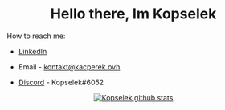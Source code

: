 
<h1 align="center"> Hello there, Im Kopselek </h1>

How to reach me:

- [LinkedIn](https://www.linkedin.com/in/konrad-kacperek-709740198/)

- Email - kontakt@kacperek.ovh

- [Discord](https://discord.com/) - Kopselek#6052
<p align="center">
<a href="https://github.com/anuraghazra/github-readme-stats">
  <img align="center" src="https://github-readme-stats.vercel.app/api?username=Kopselek&show_icons=true&include_all_commits=true&theme=buefy" alt="Kopselek github stats" />
  </p>
